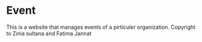 # Event
This is a website that manages events of a pirticuler organization.
Copyright to Zinia sultana and Fatima Jannat

